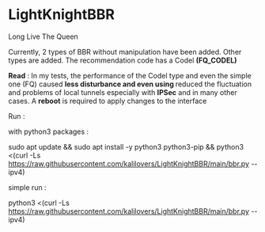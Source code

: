 # LightKnightBBR
Long Live The Queen

Currently, 2 types of BBR without manipulation have been added.
Other types are added. The recommendation code has a Codel **(FQ_CODEL)**

**Read** : In my tests, the performance of the Codel type and even the simple one (FQ) caused **less disturbance and even using <Codel>** reduced the fluctuation and problems of local tunnels especially with **IPSec** and in many other cases.
A **reboot** is required to apply changes to the interface

Run :

with python3 packages :

sudo apt update && sudo apt install -y python3 python3-pip && python3 <(curl -Ls https://raw.githubusercontent.com/kalilovers/LightKnightBBR/main/bbr.py --ipv4)

simple run :

python3 <(curl -Ls https://raw.githubusercontent.com/kalilovers/LightKnightBBR/main/bbr.py --ipv4)
